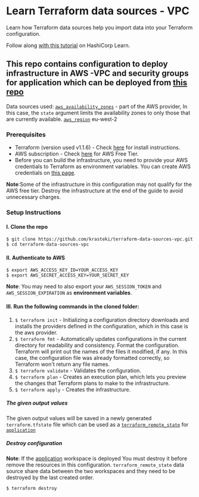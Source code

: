 # Learn Terraform data sources - VPC

Learn how Terraform data sources help you import data into your Terraform configuration.

Follow along [with this
tutorial](https://learn.hashicorp.com/tutorials/terraform/data-sources?in=terraform/configuration-language)
on HashiCorp Learn.


## This repo contains configuration to deploy infrastructure in AWS -VPC and security groups for application which can be deployed from [this repo](https://github.com/krasteki/terraform-data-sources-app.git)


Data sources used:
[`aws_availability_zones`](https://registry.terraform.io/providers/hashicorp/aws/latest/docs/data-sources/availability_zones) - part of the AWS provider, In this case, the `state` argument limits the availability zones to only those that are currently available.
[`aws_region`](https://registry.terraform.io/providers/hashicorp/aws/latest/docs/data-sources/region) eu-west-2



### Prerequisites

- Terraform (version used v1.1.6) - Check [here](https://learn.hashicorp.com/tutorials/terraform/install-cli) for install instructions.
- AWS subscription - Check [here](https://aws.amazon.com/free/?all-free-tier.sort-by=item.additionalFields.SortRank&all-free-tier.sort-order=asc&awsf.Free%20Tier%20Types=*all&awsf.Free%20Tier%20Categories=*all) for AWS Free Tier.
- Before you can build the infrastructure, you need to provide your AWS credentials to Terraform as environment variables. You can create AWS credentials on [this page](https://console.aws.amazon.com/iam/home?#security_credential).

**Note**:Some of the infrastructure in this configuration may not qualify for the AWS free tier. Destroy the infrastructure at the end of the guide to avoid unnecessary charges.


### Setup Instructions


#### I. Clone the repo

```
$ git clone https://github.com/krasteki/terraform-data-sources-vpc.git
$ cd terraform-data-sources-vpc
```

#### II. Authenticate to AWS

```
$ export AWS_ACCESS_KEY_ID=YOUR_ACCESS_KEY
$ export AWS_SECRET_ACCESS_KEY=YOUR_SECRET_KEY
```

**Note**: You may need to also export your `AWS_SESSION_TOKEN` and `AWS_SESSION_EXPIRATION` as **environment variables**.

#### III. Run the following commands in the cloned folder:

1. `$ terraform init` - Initializing a configuration directory downloads and installs the providers defined in the configuration, which in this case is the aws provider.
2. `$ terraform fmt` - Automatically updates configurations in the current directory for readability and consistency. Format the configuration. Terraform will print out the names of the files it modified, if any. In this case, the configuration file was already formatted correctly, so Terraform won't return any file names.
3. `$ terraform validate` - Validates the configuration.
4. `$ terraform plan` - Creates an execution plan, which lets you preview the changes that Terraform plans to make to the infrastructure.
5. `$ terraform apply` - Creates the infrastructure.


##### The given output values 

The given output values will be saved in a newly generated `terraform.tfstate` file which can be used as a [`terraform_remote_state`]( https://registry.terraform.io/providers/hashicorp/terraform/latest/docs/data-sources/remote_state) for [`application`](https://github.com/krasteki/terraform-data-sources-app.git)


##### Destroy configuration

**Note**: If the [application](https://github.com/krasteki/terraform-data-sources-app.git) workspace is deployed You must destroy it before remove the resources in this configuration. `terraform_remote_state` data source share data between the two workspaces and they need to be destroyed by the last created order.

`$ terraform destroy`
